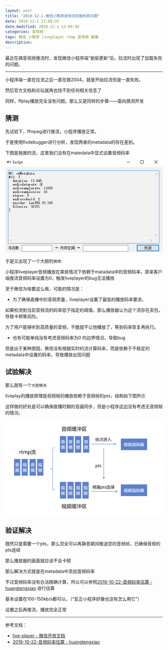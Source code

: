 ```yaml
---
layout: post
title: "2019-12-1-微信小程序音频流加载失败问题"
date: 2019-12-1 13:09:35
date_modified: 2019-12-1 13:09:39
categories: 音视频
tags: 微信 小程序 liveplayer rtmp 音视频 直播
description:
---
```


最近在搞音视频推流时，发现微信小程序端“偷偷更新”后，拉流时出现了加载失败的问题。

-----

小程序端一直在拉流之后一直在报2004，就是开始拉流但是一直失败。

然后官方文档和论坛就再也找不到任何相关信息了

同样，ffplay播放完全没有问题。那么又是同样的步骤——面向猜测开发

## 猜测

先试验下，ffmpeg进行推流，小程序播放正常。

于是使用flvdebugger进行分析，发现两者的metadata的存在差别。

下图是我推的流，这里我们没有在matedata中显式设置音频码率

![image-20191201144205856](../media/image-20191201144205856.png)

于是又出现了一个大胆的`猜想`:

小程序liveplayer音频播放在某些情况下依赖于matadata中的音频码率，原来客户端推流音频码率设置为0，触发liveplayer的bug无法播放

至于微信为啥要这么做，可能的情况是：

- 为了确保直播中的音频质量，liveplayer设置了最低的播放码率要求。

如果检测到当前音频流的码率低于指定的阈值，那么播放器认为这个流存在丢包，导致卡顿等风险。

为了用户能够听到高质量的音频，干脆就不让他播放了，等到码率恢复再执行。

- 也有可能单纯没有考虑音频码率为0 的边界情况，导致bug

但是出于某种原因，微信没有根据实时的流计算码率，而是依赖于不稳定的metadata中设置的码率，导致播放出现问题

## 试验解决

那么就有一个`大胆猜测`

liveplay的播放原理是视频帧的播放依赖于音频帧的pts，结构如下图所示

这样做的好处是可以确保直播时期的音画同步，但是小程序这边没有考虑无音频帧的情况。

![image-20191201130047562](../media/image-20191201130047562.png)

## 验证解决

既然只是需要一个pts，那么完全可以再静音期间推送空的音频帧，已确保音频的pts连续

那么播放器的画面就应该不会卡顿

那么解决方式就是在metadata中添加音频码率

不过音频码率没有办法精确计算，所以可以参照[2019-10-22-音频码率估算 - huangtengxiao](https://xinyuehtx.github.io/post/%E9%9F%B3%E9%A2%91%E7%A0%81%E7%8E%87%E4%BC%B0%E7%AE%97.html) 进行估算

基本设置在100-150kb/s都可以，（“反正小程序好像也没有怎么用它”）

设置之后再推流，播放完全正常

---

参考文档：

- [ live-player - 微信开放文档](https://developers.weixin.qq.com/miniprogram/dev/component/live-player.html)
- [2019-10-22-音频码率估算 - huangtengxiao](https://xinyuehtx.github.io/post/%E9%9F%B3%E9%A2%91%E7%A0%81%E7%8E%87%E4%BC%B0%E7%AE%97.html)



